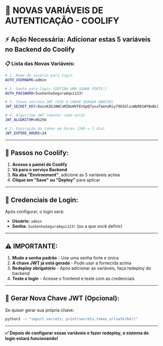 # 🔐 NOVAS VARIÁVEIS DE AUTENTICAÇÃO - COOLIFY

## ⚡ Ação Necessária: Adicionar estas 5 variáveis no Backend do Coolify

### 📋 Lista das Novas Variáveis:

```bash
# 1. Nome de usuário para login
AUTH_USERNAME=admin

# 2. Senha para login (DEFINA UMA SENHA FORTE!)
AUTH_PASSWORD=SuaSenhaSeguraAqui123!

# 3. Chave secreta JWT (USE A CHAVE GERADA ABAIXO)
JWT_SECRET_KEY=OazsK2bJAWCxMZ8oHVFEtbpQ7yxuTaenoRiy79k5GlzuWbR81WYBoBLRqKKCgXTDbsGMEXM9K3h_sYitNsScUQ

# 4. Algoritmo JWT (manter como está)
JWT_ALGORITHM=HS256

# 5. Expiração do token em horas (24h = 1 dia)
JWT_EXPIRE_HOURS=24
```

---

## 🚀 Passos no Coolify:

1. **Acesse o painel do Coolify**
2. **Vá para o serviço Backend**
3. **Na aba "Environment"**, adicione as 5 variáveis acima
4. **Clique em "Save" ou "Deploy"** para aplicar

---

## 🔑 Credenciais de Login:

Após configurar, o login será:
- **Usuário:** `admin`
- **Senha:** `SuaSenhaSeguraAqui123!` (ou a que você definir)

---

## ⚠️ IMPORTANTE:

1. **Mude a senha padrão** - Use uma senha forte e única
2. **A chave JWT já está gerada** - Pode usar a fornecida acima
3. **Redeploy obrigatório** - Após adicionar as variáveis, faça redeploy do backend
4. **Teste o login** - Acesse o frontend e teste com as credenciais

---

## 🔧 Gerar Nova Chave JWT (Opcional):

Se quiser gerar sua própria chave:
```bash
python3 -c "import secrets; print(secrets.token_urlsafe(64))"
```

---

**✅ Depois de configurar essas variáveis e fazer redeploy, o sistema de login estará funcionando!** 